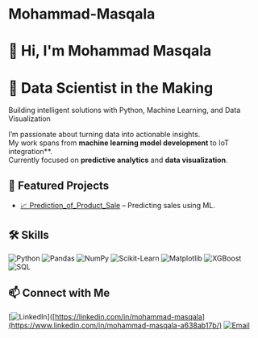 # Mohammad-Masqala

# 👋 Hi, I'm Mohammad Masqala
# 🤖 Data Scientist in the Making
Building intelligent solutions with Python, Machine Learning, and Data Visualization

I’m passionate about turning data into actionable insights.  
My work spans from **machine learning model development** to IoT integration**.  
Currently focused on **predictive analytics** and **data visualization**.

## 🚀 Featured Projects
- [📈 Prediction_of_Product_Sale]([https://github.com/yourusername/sales-forecast](https://github.com/mohammadmasqala/Prediction_of_Product_Sale.git)) – Predicting sales using ML.

## 🛠 Skills
![Python](https://img.shields.io/badge/Python-3776AB?style=for-the-badge&logo=python&logoColor=white)
![Pandas](https://img.shields.io/badge/Pandas-150458?style=for-the-badge&logo=pandas)
![NumPy](https://img.shields.io/badge/NumPy-013243?style=for-the-badge&logo=numpy&logoColor=white)
![Scikit-Learn](https://img.shields.io/badge/Scikit--Learn-F7931E?style=for-the-badge&logo=scikit-learn&logoColor=white)
![Matplotlib](https://img.shields.io/badge/Matplotlib-11557C?style=for-the-badge)
![XGBoost](https://img.shields.io/badge/XGBoost-FF6600?style=for-the-badge)
![SQL](https://img.shields.io/badge/SQL-003B57?style=for-the-badge&logo=sqlite)


## 📫 Connect with Me
[![LinkedIn](https://img.shields.io/badge/LinkedIn-blue?logo=linkedin&logoColor=white)]([https://linkedin.com/in/mohammad-masqala](https://www.linkedin.com/in/mohammad-masqala-a638ab17b/)
[![Email](https://img.shields.io/badge/Email-red?logo=gmail&logoColor=white)](mohammadmasqala@hotmail.com)




